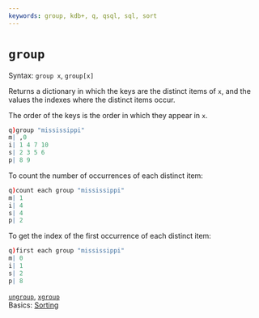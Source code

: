```yaml
---
keywords: group, kdb+, q, qsql, sql, sort
---
```


# `group`



Syntax: `group x`, `group[x]`

Returns a dictionary in which the keys are the distinct items of `x`, and the values the indexes where the distinct items occur. 

The order of the keys is the order in which they appear in `x`.

```q
q)group "mississippi"
m| ,0
i| 1 4 7 10
s| 2 3 5 6
p| 8 9
```

To count the number of occurrences of each distinct item:

```q
q)count each group "mississippi"
m| 1
i| 4
s| 4
p| 2
```

To get the index of the first occurrence of each distinct item:

```q
q)first each group "mississippi"
m| 0
i| 1
s| 2
p| 8
```


<i class="far fa-hand-point-right"></i> 
[`ungroup`](ungroup.md), 
[`xgroup`](xgroup.md)  
Basics: [Sorting](../basics/sort.md) 